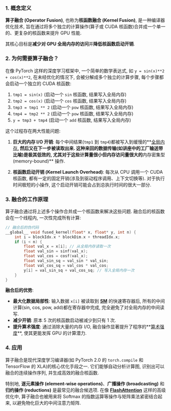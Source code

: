 ### 1. 概念定义

**算子融合 (Operator Fusion)**, 也称为**核函数融合 (Kernel Fusion)**, 是一种编译器优化技术, 旨在通过将多个独立的计算操作(算子或 CUDA 核函数)合并成一个单一的、更复杂的核函数来提升 GPU 性能. 

其核心目标是**减少对 GPU 全局内存的访问**并**降低核函数启动开销**. 

### 2. 为何需要算子融合？

在像 PyTorch 这样的深度学习框架中, 一个简单的数学表达式, 如 `y = sin(x)**2 + cos(x)**2`, 在未经优化的情况下, 会被分解成多个独立的计算步骤, 每个步骤都会启动一个独立的 CUDA 核函数:
1.  `tmp1 = sin(x)` (启动一个 `sin` 核函数, 结果写入全局内存)
2.  `tmp2 = cos(x)` (启动一个 `cos` 核函数, 结果写入全局内存)
3.  `tmp3 = tmp1 ** 2` (启动一个 `pow` 核函数, 结果写入全局内存)
4.  `tmp4 = tmp2 ** 2` (启动一个 `pow` 核函数, 结果写入全局内存)
5.  `y = tmp3 + tmp4` (启动一个 `add` 核函数, 结果写入全局内存)

这个过程存在两大性能问题:

1.  **巨大的内存 I/O 开销**: 每个中间结果(`tmp1` 到 `tmp4`)都被写入到缓慢的**[全局内存](./Lecture5-GPU-Memory-Hierarchy.md)**, 然后又在下一步被读取出来. 这种来回的数据传输(如讲座中的工厂输送带比喻)是极其低效的, 尤其对于这些计算量很小但内存访问量很大的**内存密集型 (memory-bound)** 操作. 

2.  **核函数启动开销 (Kernel Launch Overhead)**: 每次从 CPU 调用一个 CUDA 核函数, 都有一定的固定开销(涉及到驱动程序调用、上下文切换等). 对于执行时间极短的小操作, 这个启动开销可能会占到总执行时间的很大一部分. 

### 3. 融合的工作原理

算子融合通过将上述多个操作合并成一个核函数来解决这些问题. 融合后的核函数会在一个线程内, 一次性完成所有计算:

```c
// 融合后的伪代码
__global__ void fused_kernel(float* x, float* y, int n) {
    int i = blockIdx.x * blockDim.x + threadIdx.x;
    if (i < n) {
        float val_x = x[i]; // 从全局内存读取一次
        float val_sin = sinf(val_x);
        float val_cos = cosf(val_x);
        float val_sin_sq = val_sin * val_sin;
        float val_cos_sq = val_cos * val_cos;
        y[i] = val_sin_sq + val_cos_sq; // 写入全局内存一次
    }
}
```

**融合后的优势**:
- **最大化数据局部性**: 输入数据 `x[i]` 被读取到 **[SM](./Lecture5-Streaming-Multiprocessor.md)** 的快速寄存器后, 所有的中间计算(sin, cos, pow, add)都在寄存器中完成, 完全避免了对全局内存的中间读写. 
- **减少开销**: 原本 5 次的核函数启动被减少到只有 1 次. 
- **提升算术强度**: 通过消除大量的内存 I/O, 融合操作显著提升了程序的**[算术强度](./Lecture5-Roofline-Model.md)**, 使其更能发挥 GPU 的计算潜力. 

### 4. 应用

算子融合是现代深度学习编译器(如 PyTorch 2.0 的 `torch.compile` 和 TensorFlow 的 XLA)的核心优化手段之一. 它们能够自动分析计算图, 识别出可以融合的连续操作序列, 并生成高效的融合核函数. 

特别地, **逐元素操作 (element-wise operations)**、**广播操作 (broadcasting)** 和**归约操作 (reductions)** 是最常见的融合候选项. 在像 **[FlashAttention](./Lecture5-FlashAttention.md)** 这样的高级优化中, 算子融合也被用来将 Softmax 的指数运算等操作与矩阵乘法紧密结合起来, 以避免物化巨大的中间注意力矩阵. 